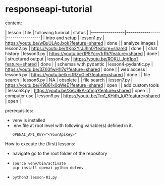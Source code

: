 # responseapi-tutorial

content:

| lesson | file | following turorial | status |
|-----------------|-----------------|-----------------|
| intro and setup | lesson1.py | https://youtu.be/wBuULAoJxok?feature=shared | done |
| analyze images | lesson2.py | https://youtu.be/XKp2YrJJhn0?feature=shared | done |
| chat history | lesson3.py | https://youtu.be/1P5Yccy1rRk?feature=shared | done |
| structured output | lesson4.py | https://youtu.be/ROKU_Jqb1po?feature=shared | done |
| schemas with pydantic | lesson4-pydantic.py | https://youtu.be/3Z03fwH1I7s?feature=shared | done |
| web access | lesson5.py | https://youtu.be/krsfRZcGleI?feature=shared | done |
| file search | lesson6.py | NA | obsolete |
| file search | lesson7.py | https://youtu.be/K9B61x0qWeE?feature=shared | open |
| add custom tools | lesson8.py | https://youtu.be/3eU9kA-qfmg?feature=shared | open |
| computer use | lesson9.py | https://youtu.be/Tm1_KHdh_kA?feature=shared | open |

prerequisites:
* venv is installed
* .env file at root level with following variable(s) defined in it.
    ```
    OPENAI_API_KEY="<YourApiKey>"
How to execute the (first) lessons:
* navigate go to the root folder of the repository
* 
    ```
    source venv/bin/activate
    pip install openai python-dotenv
* 
    ```
    python3 lesson-01.py

